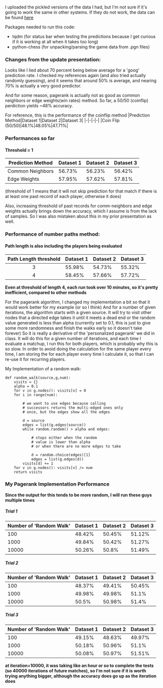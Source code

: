 I uploaded the pickled versions of the data I had, but I'm not sure if it's going to work the same in other systems.
If they do not work, the data can be found [here](https://www.ficsgames.org/download.html)

Packages needed to run this code:
- tqdm (for status bar when testing the predictions because I get curious if it is working at all when it takes too long)        
- python-chess (for unpacking/parsing the game data from .pgn files)

### Changes from the update presentation:
Looks like I lied about 70 percent being below average for a 'goog' prediction rate. I checked my references again (and also tried actually randomly guessing), and it seems that around 50% is average, and nearing 70% is actually a very good predictor.

And for some reason, pagerank is actually not as good as common neighbors or edge weights(win rates) method. 
So far, a 50/50 (coinflip) perdiction yields ~48% accuracy.

For reference, this is the performance of the coinflip method
|Prediction Method|Dataset 1|Dataset 2|Dataset 3|
|-|-|-|-|
|Coin Flip (50/50)|48.1%|48.05%|47.71%|

### Performances so far
#### Threshold = 1
|Prediction Method|Dataset 1|Dataset 2|Dataset 3|
|-|-|-|-|
|Common Neighbors|56.73%|56.23%|56.42%|
|Edge Weights|57.95%|57.62%|57.81%|

(threshold of 1 means that it will not skip prediction for that match if there is at least one past record of each player, otherwise it does)

Also, increasing threshold of past records for comm-neighbors and edge weights actually brings down the accuracy, which I assume is from the lack of samples. So I was also mistaken about this in my prior presentation as well.

### Performance of number paths method:
#### Path length is also including the players being evaluated
|Path Length threshold|Dataset 1|Dataset 2|Dataset 3|
|:-:|-|-|-|
|3|55.98%|54.73%|55.32%|
|4|58.45%|57.66%|57.72%|


**Even at threshold of length 4, each run took over 10 minutes, so it's pretty inefficient, compared to other methods**

For the pagerank algorithm, I changed my implementation a bit so that it would work better for my example (or so I think)
And for a number of given iterations, the algorithm starts with a given source. It will try to visit other nodes that a directed edge takes it until it meets a dead end or the random value generated is less than alpha (currently set to 0.1, this is just to give some more randomness and finish the walks early so it doesn't take forever) 
So it is really a derivative of the 'personalized pagerank' we did in class.
It will do this for a given number of iterations, and each time I evaluate a matchup, I run this for both players, which is probably why this is so slow. In order to avoid doing the calculation for the same player every time, I am storing the for each player every time I calculate it, so that I can re-use it for recurring players.

My Implementation of a random walk:
```
def random_walk(source,g,num):
    visits = {}
    alpha = 0.1
    for v in g.nodes(): visits[v] = 0
    for i in range(num):

        # we want to use edges because calling 
        # successors returns the multi-edged ones only
        # once, but the edges show all the edges
    
        d = source
        edges = list(g.edges(source))
        while random.random() > alpha and edges:

            # stops either when the random 
            # value is lower than alpha
            # or when there are no more edges to take

            d = random.choice(edges)[1]
            edges = list(g.edges(d))
        visits[d] += 1
    for v in g.nodes(): visits[v] /= num
    return visits
```

### My Pagerank Implementation Performance
 **Since the output for this tends to be more random, I will run these guys multiple times**

##### Trial 1
|Number of 'Random Walk'|Dataset 1|Dataset 2|Dataset 3|
|-|-|-|-|
|100|48.42%|50.45%|51.12%|
|1000|49.84%|50.42%|51.27%|
|10000|50.26%|50.8%|51.49%|

##### Trial 2
|Number of 'Random Walk'|Dataset 1|Dataset 2|Dataset 3|
|-|-|-|-|
|100|48.37%|49.41%|50.45%|
|1000|49.98%|49.98%|51.1%|
|10000|50.5%|50.98%|51.4%|

##### Trial 3
|Number of 'Random Walk'|Dataset 1|Dataset 2|Dataset 3|
|-|-|-|-|
|100|49.15%|48.63%|49.97%|
|1000|50.18%|50.96%|51.1%|
|10000|50.08%|50.97%|51.51%|

**at iteration=10000, it was taking like an hour or so to complete the tests (so 40000 iterations of future matches), so I'm not sure if it is worth trying anything bigger, although the accuracy does go up as the iteration does**